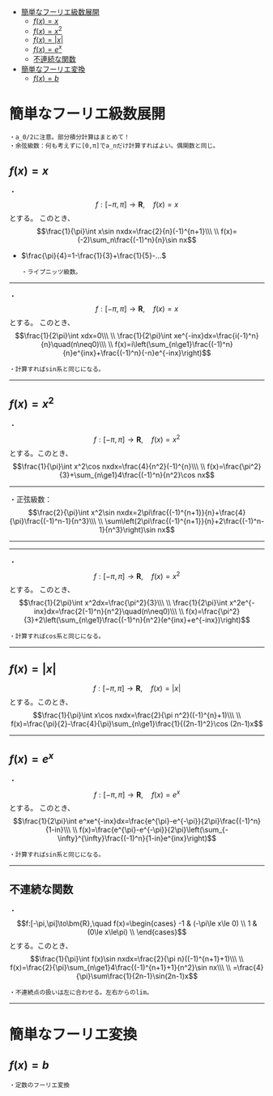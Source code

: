 
- [簡単なフーリエ級数展開](#簡単なフーリエ級数展開)
  - [$f(x)=x$](#fxx)
  - [$f(x)=x^2$](#fxx2)
  - [$f(x)=|x|$](#fxx-1)
  - [$f(x)=e^x$](#fxex)
  - [不連続な関数](#不連続な関数)
- [簡単なフーリエ変換](#簡単なフーリエ変換)
  - [$f(x)=b$](#fxb)



# 簡単なフーリエ級数展開

    ・a_0/2に注意。部分積分計算はまとめて！
    ・余弦級数：何も考えずに[0,π]でa_nだけ計算すればよい。偶関数と同じ。

## $f(x)=x$

・$$f:[-\pi,\pi]\to\bm{R},\quad f(x)=x$$
とする。
このとき、
$$\frac{1}{\pi}\int x\sin nxdx=\frac{2}{n}(-1)^{n+1}\\\ \\
f(x)=(-2)\sum_n\frac{(-1)^n}{n}\sin nx$$

- $\frac{\pi}{4}=1-\frac{1}{3}+\frac{1}{5}-...$

      ・ライプニッツ級数。

---

・$$f:[-\pi,\pi]\to\bm{R},\quad f(x)=x$$
とする。
このとき、
$$\frac{1}{2\pi}\int xdx=0\\\ \\
\frac{1}{2\pi}\int xe^{-inx}dx=\frac{i(-1)^n}{n}\quad(n\neq0)\\\ \\
f(x)=i\left(\sum_{n\ge1}\frac{(-1)^n}{n}e^{inx}+\frac{(-1)^n}{-n}e^{-inx}\right)$$

    ・計算すればsin系と同じになる。

---

## $f(x)=x^2$

・$$f:[-\pi,\pi]\to\bm{R},\quad f(x)=x^2$$
とする。このとき、
$$\frac{1}{\pi}\int x^2\cos nxdx=\frac{4}{n^2}(-1)^{n}\\\ \\
f(x)=\frac{\pi^2}{3}+\sum_{n\ge1}4\frac{(-1)^n}{n^2}\cos nx$$

---

・正弦級数：$$\frac{2}{\pi}\int x^2\sin nxdx=2\pi\frac{(-1)^{n+1}}{n}+\frac{4}{\pi}\frac{(-1)^n-1}{n^3}\\\ \\
\sum\left(2\pi\frac{(-1)^{n+1}}{n}+2\frac{(-1)^n-1}{n^3}\right)\sin nx$$

---

---

・$$f:[-\pi,\pi]\to\bm{R},\quad f(x)=x^2$$
とする。
このとき、
$$\frac{1}{2\pi}\int x^2dx=\frac{\pi^2}{3}\\\ \\
\frac{1}{2\pi}\int x^2e^{-inx}dx=\frac{2(-1)^n}{n^2}\quad(n\neq0)\\\ \\
f(x)=\frac{\pi^2}{3}+2\left(\sum_{n\ge1}\frac{(-1)^n}{n^2}(e^{inx}+e^{-inx})\right)$$

    ・計算すればcos系と同じになる。

---

## $f(x)=|x|$

$$f:[-\pi,\pi]\to\bm{R},\quad f(x)=|x|$$
とする。このとき、
$$\frac{1}{\pi}\int x\cos nxdx=\frac{2}{\pi n^2}((-1)^{n}+1)\\\ \\
f(x)=\frac{\pi}{2}-\frac{4}{\pi}\sum_{n\ge1}\frac{1}{(2n-1)^2}\cos (2n-1)x$$


---

## $f(x)=e^x$

・$$f:[-\pi,\pi]\to\bm{R},\quad f(x)=e^x$$
とする。
このとき、
$$\frac{1}{2\pi}\int e^xe^{-inx}dx=\frac{e^{\pi}-e^{-\pi}}{2\pi}\frac{(-1)^n}{1-in}\\\ \\
f(x)=\frac{e^{\pi}-e^{-\pi}}{2\pi}\left(\sum_{-\infty}^{\infty}\frac{(-1)^n}{1-in}e^{inx}\right)$$

    ・計算すればsin系と同じになる。

---

## 不連続な関数

・$$f:[-\pi,\pi]\to\bm{R},\quad f(x)=\begin{cases}
-1 & (-\pi\le x\le 0) \\
1 & (0\le x\le\pi)    \\
\end{cases}$$
とする。このとき、
$$\frac{1}{\pi}\int f(x)\sin nxdx=\frac{2}{\pi n}((-1)^{n+1}+1)\\\ \\
f(x)=\frac{2}{\pi}\sum_{n\ge1}4\frac{(-1)^{n+1}+1}{n^2}\sin nx\\\ \\
=\frac{4}{\pi}\sum\frac{1}{2n-1}\sin(2n-1)x$$

    ・不連続点の扱いは左に合わせる。左右からのlim。

---

# 簡単なフーリエ変換

## $f(x)=b$

    ・定数のフーリエ変換

